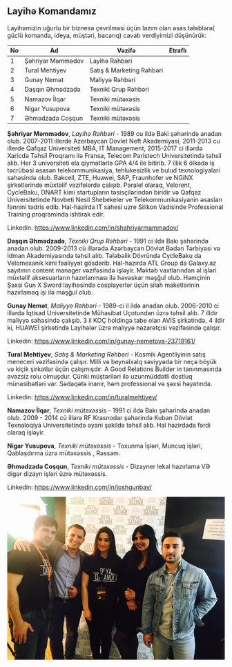 ## Layihə Komandamız

Layihəmizin uğurlu bir biznesə çevrilməsi üçün lazım olan əsas tələblərə( güclü komanda, ideya, müştəri, bacarıq) cavab verdiyimizi düşünürük:

|No| Ad | Vəzifə |Etraflı|
|------|-------|---------|---------|
|1| Şəhriyar Məmmədov |Layihə Rəhbəri|
|2| Tural Mehtiyev |Satış & Marketing Rəhbəri|
|3| Gunay Nemət |Maliyyə Rəhbəri|
|4| Daşqın Əhmədzadə |Texniki Qrup Rəhbəri|
|5| Namazov İlqar |Texniki mütəxəsis|
|6| Nigar Yusupova |Texniki mütəxəsis|
|7| Əhmədzadə Coşqun |Texniki mütəxəsis|




**Şəhriyar Məmmədov**, _Layihə Rəhbəri_ - 1989 cu ildə Baki şəhərində anadan olub. 2007-2011 illerde Azerbaycan Dovlet Neft Akademiyasi, 2011-2013 cu illerde Qafqaz Universiteti MBA, IT Management, 2015-2017 ci illərdə Xaricdə Təhsil Proqramı ilə Fransa, Telecom Paristech Universitetində təhsil alıb. Her 3 universiteti ela qiymətlərlə GPA 4/4 ile bitirib. 7 illik 6 ölkədə iş təcrübəsi əsasən telekommunikasiya, tehlukesizlik ve bulud texnologiyalari sahəsində olub. Bakcell, ZTE, Huawei, SAP, Fraunhofer ve NGiNX şirkətlərində müxtəlif vəzifələrdə çalışıb. Paralel olaraq, Velorent, CycleBaku, DNART kimi startupların təsisçilərindən biridir və Qafqaz Universitetinde Novbeti Nesil Shebekeler ve Telekommunikasiyanin əsasları fənnini tədris edib. Hal-hazirda IT sahesi uzre Silikon Vadisinde Professional Training proqraminda ishtirak edir.

Linkedin: https://www.linkedin.com/in/shahriyarmammadov/

**Daşqın Əhmədzadə**, _Texniki Qrup Rəhbəri_ - 1991 ci ildə Bakı şəhərində anadan olub. 2009-2013 cü illərədə Azərbaycan Dövlət Bədən Tərbiyəsi və İdman Akademiyasında təhsil alıb. Tələbəlik Dövründə CycleBaku da Velomexanik kimi fəaliyyət gösdərib. Hal-hazırda ATL Group da Galaxy.az sayıtının content manager vəzifəsində işləyir. Məktəb vaxtlarından əl işləri müxtəlif aksesuarların hazırlanması ilə həvəskar məşğul olub. Həmçinin Şəxsi Gun X Sword layihəsində cosplayerlər üçün silah maketlərinin hazırlamaq işi ilə məşğul olub.

 **Gunay Nemət**, _Maliyyə Rəhbəri_ - 1989-ci il ildə anadan olub. 2006-2010 ci illərdə İqtisad Universitetinde Mühasibat Uçotundan üzrə təhsil alıb. 7 illdir maliyyə sahəsində çalışıb. 3 il KOÇ holdingə tabe olan AVİS şirkətində, 4 ildir ki, HUAWEİ şirkətində Layihələr üzrə maliyyə nəzarətçisi vəzifəsində çalışır.
 
 Linkedin: https://www.linkedin.com/in/gunay-nemetova-23719161/

**Tural Mehtiyev**, _Satış & Marketing Rəhbəri_ - Kosmik Agentliyinin satış meneceri vəzifəsində çalışır. Milli və beynəlxalq səviyyədə bir neçə böyük və kiçik şirkətlər üçün çalışmışdır. A Good Relations Builder in  tanınmasında əvəzsiz rolu olmuşdur. Çünki müştəriləri ilə uzunmüddətli dostluq münasibətləri var. Sədaqətə inanır, həm professional və şəxsi həyatında.

 Linkedin: https://www.linkedin.com/in/turalmehtiyev/

**Namazov İlqar**, _Texniki mütəxəssis_ - 1991 ci ildə Bakı şəhərində anadan olub. 2009 - 2014 cü illərə RF Krasnodar şəhərində Kuban Dövlət Texnaloqiya Universitetində əyani şəkildə təhsil alıb. Hal hazirdada fərdi olaraq işləyir.

**Nigar Yusupova**, _Texniki mütəxəssis_ - Toxunma İşləri, Muncuq işləri, Qablaşdırma  üzrə mütəxəssis , Rəssam.

**Əhmədzadə Coşqun**, _Texniki mütəxəssis_ - Dizayner lekal hazırlama VƏ digər dizayn işləri üzrə mütəxəssis. 

 Linkedin: https://www.linkedin.com/in/joshgunbay/



![Alt text](Komandamiz.jpg?raw=true "DNART Komandasi")
